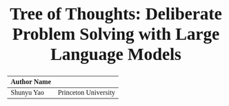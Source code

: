 <div style = "font-family : 'Times New Roman'; font-size: 20px;">

<div align="center">

# Tree of Thoughts: Deliberate Problem Solving with Large Language Models

| Author Name | |
| - | - |
| Shunyu Yao | Princeton University |

</div>